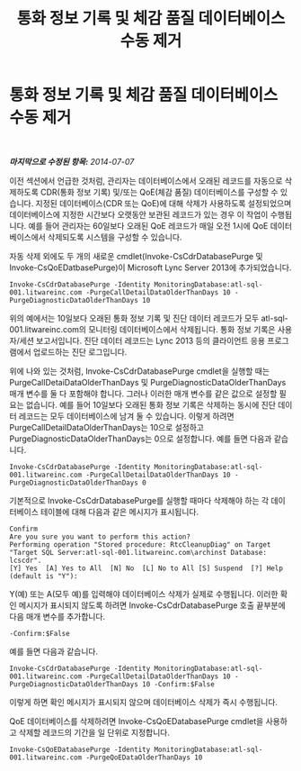 ﻿---
title: 통화 정보 기록 및 체감 품질 데이터베이스 수동 제거
TOCTitle: 통화 정보 기록 및 체감 품질 데이터베이스 수동 제거
ms:assetid: 3a3a965b-b861-41a4-b9a8-27184d622c17
ms:mtpsurl: https://technet.microsoft.com/ko-kr/library/JJ204812(v=OCS.15)
ms:contentKeyID: 49303350
ms.date: 08/10/2015
mtps_version: v=OCS.15
ms.translationtype: HT
---

# 통화 정보 기록 및 체감 품질 데이터베이스 수동 제거

 

_**마지막으로 수정된 항목:** 2014-07-07_

이전 섹션에서 언급한 것처럼, 관리자는 데이터베이스에서 오래된 레코드를 자동으로 삭제하도록 CDR(통화 정보 기록) 및/또는 QoE(체감 품질) 데이터베이스를 구성할 수 있습니다. 지정된 데이터베이스(CDR 또는 QoE)에 대해 삭제가 사용하도록 설정되었으며 데이터베이스에 지정한 시간보다 오랫동안 보관된 레코드가 있는 경우 이 작업이 수행됩니다. 예를 들어 관리자는 60일보다 오래된 QoE 레코드가 매일 오전 1시에 QoE 데이터베이스에서 삭제되도록 시스템을 구성할 수 있습니다.

자동 삭제 외에도 두 개의 새로운 cmdlet(Invoke-CsCdrDatabasePurge 및 Invoke-CsQoEDatbasePurge)이 Microsoft Lync Server 2013에 추가되었습니다.

    Invoke-CsCdrDatabasePurge -Identity MonitoringDatabase:atl-sql-001.litwareinc.com -PurgeCallDetailDataOlderThanDays 10 -PurgeDiagnosticDataOlderThanDays 10

위의 예에서는 10일보다 오래된 통화 정보 기록 및 진단 데이터 레코드가 모두 atl-sql-001.litwareinc.com의 모니터링 데이터베이스에서 삭제됩니다. 통화 정보 기록은 사용자/세션 보고서입니다. 진단 데이터 레코드는 Lync 2013 등의 클라이언트 응용 프로그램에서 업로드하는 진단 로그입니다.

위에 나와 있는 것처럼, Invoke-CsCdrDatabasePurge cmdlet을 실행할 때는 PurgeCallDetaiDataOlderThanDays 및 PurgeDiagnosticDataOlderThanDays 매개 변수를 둘 다 포함해야 합니다. 그러나 이러한 매개 변수를 같은 값으로 설정할 필요는 없습니다. 예를 들어 10일보다 오래된 통화 정보 기록은 삭제하는 동시에 진단 데이터 레코드는 모두 데이터베이스에 남겨 둘 수 있습니다. 이렇게 하려면 PurgeCallDetailDataOlderThanDays는 10으로 설정하고 PurgeDiagnosticDataOlderThanDays는 0으로 설정합니다. 예를 들면 다음과 같습니다.

    Invoke-CsCdrDatabasePurge -Identity MonitoringDatabase:atl-sql-001.litwareinc.com -PurgeCallDetailDataOlderThanDays 10 -PurgeDiagnosticDataOlderThanDays 0

기본적으로 Invoke-CsCdrDatabasePurge를 실행할 때마다 삭제해야 하는 각 데이터베이스 테이블에 대해 다음과 같은 메시지가 표시됩니다.

    Confirm
    Are you sure you want to perform this action?
    Performing operation "Stored procedure: RtcCleanupDiag" on Target "Target SQL Server:atl-sql-001.litwareinc.com\archinst Database: lcscdr".
    [Y] Yes  [A] Yes to All  [N] No  [L] No to All [S] Suspend  [?] Help (default is "Y"):

Y(예) 또는 A(모두 예)를 입력해야 데이터베이스 삭제가 실제로 수행됩니다. 이러한 확인 메시지가 표시되지 않도록 하려면 Invoke-CsCdrDatabasePurge 호출 끝부분에 다음 매개 변수를 추가합니다.

    -Confirm:$False

예를 들면 다음과 같습니다.

    Invoke-CsCdrDatabasePurge -Identity MonitoringDatabase:atl-sql-001.litwareinc.com -PurgeCallDetailDataOlderThanDays 10 -PurgeDiagnosticDataOlderThanDays 10 -Confirm:$False

이렇게 하면 확인 메시지가 표시되지 않으며 데이터베이스 삭제가 즉시 수행됩니다.

QoE 데이터베이스를 삭제하려면 Invoke-CsQoEDatabasePurge cmdlet을 사용하고 삭제할 레코드의 기간을 일 단위로 지정합니다.

    Invoke-CsQoEDatabasePurge -Identity MonitoringDatabase:atl-sql-001.litwareinc.com -PurgeQoEDataOlderThanDays 10

